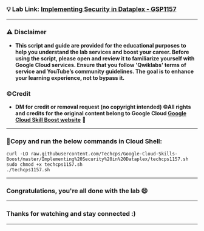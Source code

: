 
### 💡 Lab Link: [Implementing Security in Dataplex - GSP1157](https://www.cloudskillsboost.google/focuses/67213?parent=catalog)



---

### ⚠️ Disclaimer
- **This script and guide are provided for  the educational purposes to help you understand the lab services and boost your career. Before using the script, please open and review it to familiarize yourself with Google Cloud services. Ensure that you follow 'Qwiklabs' terms of service and YouTube’s community guidelines. The goal is to enhance your learning experience, not to bypass it.**

### ©Credit
- **DM for credit or removal request (no copyright intended) ©All rights and credits for the original content belong to Google Cloud [Google Cloud Skill Boost website](https://www.cloudskillsboost.google/)** 🙏

---

### 🚨Copy and run the below commands in Cloud Shell:

```
curl -LO raw.githubusercontent.com/Techcps/Google-Cloud-Skills-Boost/master/Implementing%20Security%20in%20Dataplex/techcps1157.sh
sudo chmod +x techcps1157.sh
./techcps1157.sh
```

---

### Congratulations, you're all done with the lab 😄

---



### Thanks for watching and stay connected :)
---

